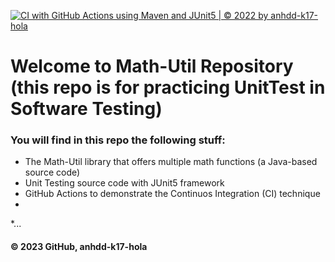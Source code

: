[![CI with GitHub Actions using Maven and JUnit5 | © 2022 by anhdd-k17-hola](https://github.com/anhdd17/mathutil-junit5/actions/workflows/maven-ci.yml/badge.svg)](https://github.com/anhdd17/mathutil-junit5/actions/workflows/maven-ci.yml)

# Welcome to Math-Util Repository (this repo is for practicing UnitTest in Software Testing)
### You will find in this repo the following stuff:
* The Math-Util library that offers multiple math functions (a Java-based source code)
* Unit Testing source code with JUnit5 framework
* GitHub Actions to demonstrate the Continuos Integration (CI) technique
* 
*...



#### © 2023 GitHub, anhdd-k17-hola